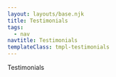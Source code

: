 ```yaml
---
layout: layouts/base.njk
title: Testimonials
tags:
  - nav
navtitle: Testimonials
templateClass: tmpl-testimonials
---
```


Testimonials
